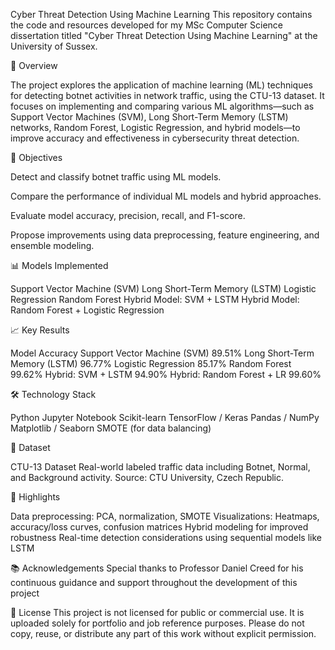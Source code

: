 Cyber Threat Detection Using Machine Learning
This repository contains the code and resources developed for my MSc Computer Science dissertation titled "Cyber Threat Detection Using Machine Learning" at the University of Sussex.

📖 Overview

The project explores the application of machine learning (ML) techniques for detecting botnet activities in network traffic, using the CTU-13 dataset. It focuses on implementing and comparing various ML algorithms—such as Support Vector Machines (SVM), Long Short-Term Memory (LSTM) networks, Random Forest, Logistic Regression, and hybrid models—to improve accuracy and effectiveness in cybersecurity threat detection.

🎯 Objectives

Detect and classify botnet traffic using ML models.

Compare the performance of individual ML models and hybrid approaches.

Evaluate model accuracy, precision, recall, and F1-score.

Propose improvements using data preprocessing, feature engineering, and ensemble modeling.

📊 Models Implemented

Support Vector Machine (SVM)
Long Short-Term Memory (LSTM)
Logistic Regression
Random Forest
Hybrid Model: SVM + LSTM
Hybrid Model: Random Forest + Logistic Regression

📈 Key Results

Model	Accuracy
Support Vector Machine (SVM)	89.51%
Long Short-Term Memory (LSTM)	96.77%
Logistic Regression	85.17%
Random Forest	99.62%
Hybrid: SVM + LSTM	94.90%
Hybrid: Random Forest + LR	99.60%

🛠 Technology Stack

Python
Jupyter Notebook
Scikit-learn
TensorFlow / Keras
Pandas / NumPy
Matplotlib / Seaborn
SMOTE (for data balancing)

🧪 Dataset

CTU-13 Dataset
Real-world labeled traffic data including Botnet, Normal, and Background activity. Source: CTU University, Czech Republic.

📌 Highlights

Data preprocessing: PCA, normalization, SMOTE
Visualizations: Heatmaps, accuracy/loss curves, confusion matrices
Hybrid modeling for improved robustness
Real-time detection considerations using sequential models like LSTM

📚 Acknowledgements
Special thanks to Professor Daniel Creed for his continuous guidance and support throughout the development of this project

📝 License
This project is not licensed for public or commercial use. It is uploaded solely for portfolio and job reference purposes.
Please do not copy, reuse, or distribute any part of this work without explicit permission.

